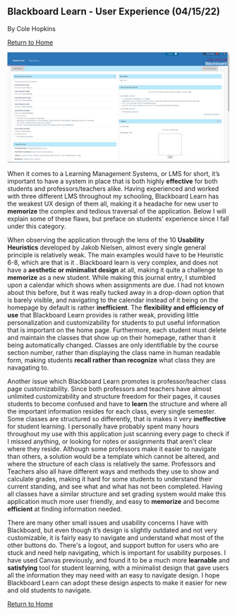## Blackboard Learn - User Experience (04/15/22)

By Cole Hopkins

[Return to Home](../)

![alt text](../assets/blackboard.png "Blackboard Learn")

When it comes to a Learning Management Systems, or LMS for short, it’s important to have a system in place that is both highly **effective** for both students and professors/teachers alike. Having experienced and worked with three different LMS throughout my schooling, Blackboard Learn has the weakest UX design of them all, making it a headache for new user to **memorize** the complex and tedious traversal of the application. Below I will explain some of these flaws, but preface on students' experience since I fall under this category. 

When observing the application through the lens of the 10 **Usability Heuristics** developed by Jakob Nielsen, almost every single general principle is relatively weak. The main examples would have to be Heuristic 6-8, which are that is it . Blackboard learn is very complex, and does not have a **aesthetic or minimalist design** at all, making it quite a challenge to **memorize** as a new student. While making this journal entry, I stumbled upon a calendar which shows when assignments are due. I had not known about this before, but it was really tucked away in a drop-down option that is barely visible, and navigating to the calendar instead of it being on the homepage by default is rather **inefficient**. The **flexibility and efficiency of use** that Blackboard Learn provides is rather weak, providing little personalization and customizability for students to put useful information that is important on the home page. Furthermore, each student must delete and maintain the classes that show up on their homepage, rather than it being automatically changed. Classes are only identifiable by the course section number, rather than displaying the class name in human readable form, making students **recall rather than recognize** what class they are navagating to.

Another issue which Blackboard Learn promotes is professor/teacher class page customizability. Since both professors and teachers have almost unlimited customizability and structure freedom for their pages, it causes students to become confused and have to **learn** the structure and where all the important information resides for each class, every single semester. Some classes are structured so differently, that is makes it very **ineffective** for student learning. I personally have probably spent many hours throughout my use with this application just scanning every page to check if I missed anything, or looking for notes or assignments that aren't clear where they reside. Although some professors make it easier to navigate than others, a solution would be a template which cannot be altered, and where the structure of each class is relatively the same. Professors and Teachers also all have different ways and methods they use to show and calculate grades, making it hard for some students to understand their current standing, and see what and what has not been completed. Having all classes have a similar structure and set grading system would make this application much more user friendly, and easy to **memorize** and become **efficient** at finding information needed.

There are many other small issues and usability concerns I have with Blackboard, but even though it’s design is slightly outdated and not very customizable, it is fairly easy to navigate and understand what most of the other buttons do. There's a logout, and support button for users who are stuck and need help navigating, which is important for usability purposes. I have used Canvas previously, and found it to be a much more **learnable** and **satisfying** tool for student learning, with a minimalist design that gave users all the information they may need with an easy to navigate design. I hope Blackboard Learn can adopt these design aspects to make it easier for new and old students to navigate.

[Return to Home](../)
